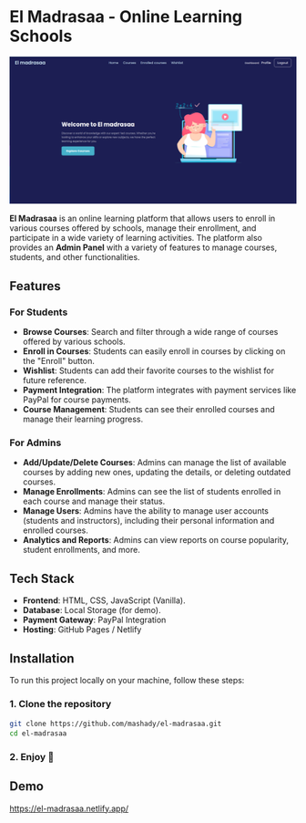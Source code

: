 # El Madrasaa - Online Learning Schools

![El Madrasaa Header](https://github.com/mashady/eLearningJavaScript/blob/main/demo.png)

**El Madrasaa** is an online learning platform that allows users to enroll in various courses offered by schools, manage their enrollment, and participate in a wide variety of learning activities. The platform also provides an **Admin Panel** with a variety of features to manage courses, students, and other functionalities.

## Features

### For Students

- **Browse Courses**: Search and filter through a wide range of courses offered by various schools.
- **Enroll in Courses**: Students can easily enroll in courses by clicking on the "Enroll" button.
- **Wishlist**: Students can add their favorite courses to the wishlist for future reference.
- **Payment Integration**: The platform integrates with payment services like PayPal for course payments.
- **Course Management**: Students can see their enrolled courses and manage their learning progress.

### For Admins

- **Add/Update/Delete Courses**: Admins can manage the list of available courses by adding new ones, updating the details, or deleting outdated courses.
- **Manage Enrollments**: Admins can see the list of students enrolled in each course and manage their status.
- **Manage Users**: Admins have the ability to manage user accounts (students and instructors), including their personal information and enrolled courses.
- **Analytics and Reports**: Admins can view reports on course popularity, student enrollments, and more.

## Tech Stack

- **Frontend**: HTML, CSS, JavaScript (Vanilla).
- **Database**: Local Storage (for demo).
- **Payment Gateway**: PayPal Integration
- **Hosting**: GitHub Pages / Netlify

## Installation

To run this project locally on your machine, follow these steps:

### 1. Clone the repository

```bash
git clone https://github.com/mashady/el-madrasaa.git
cd el-madrasaa
```

### 2. Enjoy 💜

## Demo

https://el-madrasaa.netlify.app/
